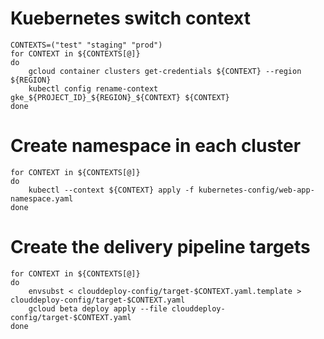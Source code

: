 # Kuebernetes switch context
```
CONTEXTS=("test" "staging" "prod")
for CONTEXT in ${CONTEXTS[@]}
do
    gcloud container clusters get-credentials ${CONTEXT} --region ${REGION}
    kubectl config rename-context gke_${PROJECT_ID}_${REGION}_${CONTEXT} ${CONTEXT}
done
```
# Create namespace in each cluster
```
for CONTEXT in ${CONTEXTS[@]}
do
    kubectl --context ${CONTEXT} apply -f kubernetes-config/web-app-namespace.yaml
done
```
# Create the delivery pipeline targets
```
for CONTEXT in ${CONTEXTS[@]}
do
    envsubst < clouddeploy-config/target-$CONTEXT.yaml.template > clouddeploy-config/target-$CONTEXT.yaml
    gcloud beta deploy apply --file clouddeploy-config/target-$CONTEXT.yaml
done
```
